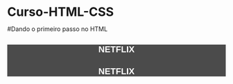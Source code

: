 # Curso-HTML-CSS
#Dando o primeiro passo no HTML

<DOCTYPE HTML>
<HTML lang="en">
<head>
 <meta charset="UTF-8">
 <meta name="viewport"
 content="width=device-width,
 initial-scale=1.0">
 <title>Document</title>
 <style>
  *{
   margin:0;
   padding:0;
  }
  body{
   background-image:url(https://images.app.goo.gl/Qh4rMrrggnfJfhGQ7);
   background-size: cover;
   background-position:
   top center;
  }
  #heading{
   background: rgba(0 ,0 ,0 ,0.7);
  }

  #heading div{
   width:90%;
   display: flex;
   justify-content:
   space-between;
   margin:0 auto;
  }
  #heading .h1 {
   padding-top: 15px 0;
   font-size: 20px;
   text-transform:
   uppercase;
   color: #fff;
  }
  #heading a {
   color: #fff;
   text-decoration: none;
   font-family: sans-serif;
  }
</style>
</head>
<body>
 <header id="heading">
  <div>
   <h1 class="h1">
    <a href="#">Netflix</a>
   </h1>

   <h2 class="h1">
    <a href="#">Netflix</a>
   </h2>
  </div>
 </header>
</body>
</HTML>

